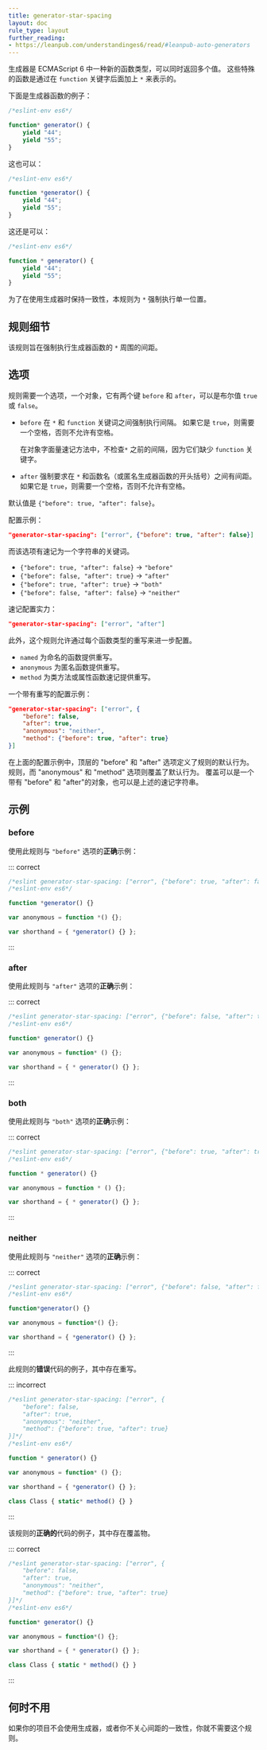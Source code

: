 ```yaml
---
title: generator-star-spacing
layout: doc
rule_type: layout
further_reading:
- https://leanpub.com/understandinges6/read/#leanpub-auto-generators
---
```


生成器是 ECMAScript 6 中一种新的函数类型，可以同时返回多个值。
这些特殊的函数是通过在 `function` 关键字后面加上 `*` 来表示的。

下面是生成器函数的例子：

```js
/*eslint-env es6*/

function* generator() {
    yield "44";
    yield "55";
}
```

这也可以：

```js
/*eslint-env es6*/

function *generator() {
    yield "44";
    yield "55";
}
```

这还是可以：

```js
/*eslint-env es6*/

function * generator() {
    yield "44";
    yield "55";
}
```

为了在使用生成器时保持一致性，本规则为 `*` 强制执行单一位置。

## 规则细节

该规则旨在强制执行生成器函数的 `*` 周围的间距。

## 选项

规则需要一个选项，一个对象，它有两个键 `before` 和 `after`，可以是布尔值 `true` 或 `false`。

* `before` 在 `*` 和 `function` 关键词之间强制执行间隔。
  如果它是 `true`，则需要一个空格，否则不允许有空格。

  在对象字面量速记方法中，不检查`*` 之前的间隔，因为它们缺少 `function` 关键字。

* `after` 强制要求在 `*` 和函数名（或匿名生成器函数的开头括号）之间有间距。
  如果它是 `true`，则需要一个空格，否则不允许有空格。

默认值是 `{"before": true, "after": false}`。

配置示例：

```json
"generator-star-spacing": ["error", {"before": true, "after": false}]
```

而该选项有速记为一个字符串的关键词。

* `{"before": true, "after": false}` → `"before"`
* `{"before": false, "after": true}` → `"after"`
* `{"before": true, "after": true}` → `"both"`
* `{"before": false, "after": false}` → `"neither"`

速记配置实力：

```json
"generator-star-spacing": ["error", "after"]
```

此外，这个规则允许通过每个函数类型的重写来进一步配置。

* `named` 为命名的函数提供重写。
* `anonymous` 为匿名函数提供重写。
* `method` 为类方法或属性函数速记提供重写。

一个带有重写的配置示例：

```json
"generator-star-spacing": ["error", {
    "before": false,
    "after": true,
    "anonymous": "neither",
    "method": {"before": true, "after": true}
}]
```

在上面的配置示例中，顶层的 "before" 和 "after" 选项定义了规则的默认行为。规则，而 "anonymous" 和 "method" 选项则覆盖了默认行为。
覆盖可以是一个带有 "before" 和 "after"的对象，也可以是上述的速记字符串。

## 示例

### before

使用此规则与 `"before"` 选项的**正确**示例：

::: correct

```js
/*eslint generator-star-spacing: ["error", {"before": true, "after": false}]*/
/*eslint-env es6*/

function *generator() {}

var anonymous = function *() {};

var shorthand = { *generator() {} };
```

:::

### after

使用此规则与 `"after"` 选项的**正确**示例：

::: correct

```js
/*eslint generator-star-spacing: ["error", {"before": false, "after": true}]*/
/*eslint-env es6*/

function* generator() {}

var anonymous = function* () {};

var shorthand = { * generator() {} };
```

:::

### both

使用此规则与 `"both"` 选项的**正确**示例：

::: correct

```js
/*eslint generator-star-spacing: ["error", {"before": true, "after": true}]*/
/*eslint-env es6*/

function * generator() {}

var anonymous = function * () {};

var shorthand = { * generator() {} };
```

:::

### neither

使用此规则与 `"neither"` 选项的**正确**示例：

::: correct

```js
/*eslint generator-star-spacing: ["error", {"before": false, "after": false}]*/
/*eslint-env es6*/

function*generator() {}

var anonymous = function*() {};

var shorthand = { *generator() {} };
```

:::

此规则的**错误**代码的例子，其中存在重写。

::: incorrect

```js
/*eslint generator-star-spacing: ["error", {
    "before": false,
    "after": true,
    "anonymous": "neither",
    "method": {"before": true, "after": true}
}]*/
/*eslint-env es6*/

function * generator() {}

var anonymous = function* () {};

var shorthand = { *generator() {} };

class Class { static* method() {} }
```

:::

该规则的**正确的**代码的例子，其中存在覆盖物。

::: correct

```js
/*eslint generator-star-spacing: ["error", {
    "before": false,
    "after": true,
    "anonymous": "neither",
    "method": {"before": true, "after": true}
}]*/
/*eslint-env es6*/

function* generator() {}

var anonymous = function*() {};

var shorthand = { * generator() {} };

class Class { static * method() {} }
```

:::

## 何时不用

如果你的项目不会使用生成器，或者你不关心间距的一致性，你就不需要这个规则。
